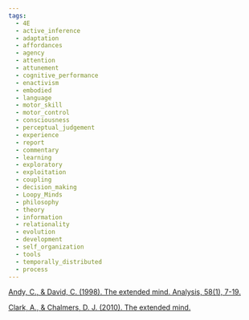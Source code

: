 ```yaml
---
tags:
  - 4E
  - active_inference
  - adaptation
  - affordances
  - agency
  - attention
  - attunement
  - cognitive_performance
  - enactivism
  - embodied
  - language
  - motor_skill
  - motor_control
  - consciousness
  - perceptual_judgement
  - experience
  - report
  - commentary
  - learning
  - exploratory
  - exploitation
  - coupling
  - decision_making
  - Loopy_Minds
  - philosophy
  - theory
  - information
  - relationality
  - evolution
  - development
  - self_organization
  - tools
  - temporally_distributed
  - process
---
```


[Andy, C., & David, C. (1998). The extended mind. Analysis, 58(1), 7-19.](https://alice.id.tue.nl/references/clark-chalmers-1998.pdf)

[Clark, A., & Chalmers, D. J. (2010). The extended mind.](https://era.ed.ac.uk/bitstream/handle/1842/1312/TheExtendedMind.pdf?sequence=1&isAllowed=y)